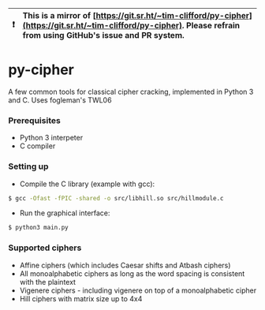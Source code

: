 

| :exclamation:  | This is a mirror of [https://git.sr.ht/~tim-clifford/py-cipher](https://git.sr.ht/~tim-clifford/py-cipher). Please refrain from using GitHub's issue and PR system.  |
|----------------|:-------------------------------------------------------------------------------------------------------------------------------------------------------|


# py-cipher
A few common tools for classical cipher cracking, implemented in Python 3 and C. Uses fogleman's TWL06

### Prerequisites

- Python 3 interpeter
- C compiler

### Setting up

- Compile the C library (example with gcc):
```bash
$ gcc -Ofast -fPIC -shared -o src/libhill.so src/hillmodule.c
```

- Run the graphical interface:
```bash
$ python3 main.py
```

### Supported ciphers

- Affine ciphers (which includes Caesar shifts and Atbash ciphers)
- All monoalphabetic ciphers as long as the word spacing is consistent with the plaintext
- Vigenere ciphers - including vigenere on top of a monoalphabetic cipher
- Hill ciphers with matrix size up to 4x4